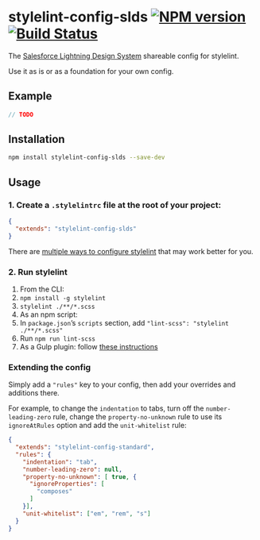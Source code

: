 # stylelint-config-slds [![NPM version](http://img.shields.io/npm/v/stylelint-config-standard.svg)](https://www.npmjs.org/package/stylelint-config-slds) [![Build Status](https://travis-ci.org/salesforce-ux/stylelint-config-slds.svg?branch=master)](https://travis-ci.org/salesforce-ux/stylelint-config-slds)

The [Salesforce Lightning Design System](https://www.lightningdesignsystem.com) shareable config for stylelint.

Use it as is or as a foundation for your own config.

## Example

```scss
// TODO
```

## Installation

```bash
npm install stylelint-config-slds --save-dev
```

## Usage

### 1. Create a `.stylelintrc` file at the root of your project:

```json
{
  "extends": "stylelint-config-slds"
}
```

There are [multiple ways to configure stylelint](https://stylelint.io/user-guide/configuration/) that may work better for you.

### 2. Run stylelint

1. From the CLI:
  1. `npm install -g stylelint`
  1. `stylelint ./**/*.scss`
1. As an npm script:
  1. In `package.json`’s `scripts` section, add `"lint-scss": "stylelint ./**/*.scss"`
  1. Run `npm run lint-scss`
1. As a Gulp plugin: follow [these instructions](https://github.com/olegskl/gulp-stylelint)

### Extending the config

Simply add a `"rules"` key to your config, then add your overrides and additions there.

For example, to change the `indentation` to tabs, turn off the `number-leading-zero` rule, change the `property-no-unknown` rule to use its `ignoreAtRules` option and add the `unit-whitelist` rule:

```json
{
  "extends": "stylelint-config-standard",
  "rules": {
    "indentation": "tab",
    "number-leading-zero": null,
    "property-no-unknown": [ true, {
      "ignoreProperties": [
        "composes"
      ]
    }],
    "unit-whitelist": ["em", "rem", "s"]
  }
}
```
